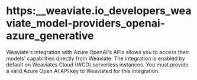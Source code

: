 # https:\_\_weaviate.io_developers_weaviate_model-providers_openai-azure_generative

Weaviate's integration with Azure OpenAI's APIs allows you to access their models' capabilities directly from Weaviate. The integration is enabled by default on Weaviates Cloud (WCD) serverless instances. You must provide a valid Azure Open AI API key to Weaviated for this integration.

